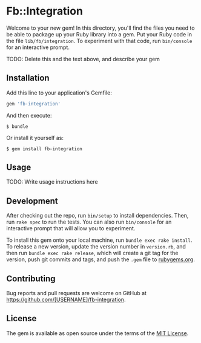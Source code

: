 # Fb::Integration

Welcome to your new gem! In this directory, you'll find the files you need to be able to package up your Ruby library into a gem. Put your Ruby code in the file `lib/fb/integration`. To experiment with that code, run `bin/console` for an interactive prompt.

TODO: Delete this and the text above, and describe your gem

## Installation

Add this line to your application's Gemfile:

```ruby
gem 'fb-integration'
```

And then execute:

    $ bundle

Or install it yourself as:

    $ gem install fb-integration

## Usage

TODO: Write usage instructions here

## Development

After checking out the repo, run `bin/setup` to install dependencies. Then, run `rake spec` to run the tests. You can also run `bin/console` for an interactive prompt that will allow you to experiment.

To install this gem onto your local machine, run `bundle exec rake install`. To release a new version, update the version number in `version.rb`, and then run `bundle exec rake release`, which will create a git tag for the version, push git commits and tags, and push the `.gem` file to [rubygems.org](https://rubygems.org).

## Contributing

Bug reports and pull requests are welcome on GitHub at https://github.com/[USERNAME]/fb-integration.

## License

The gem is available as open source under the terms of the [MIT License](https://opensource.org/licenses/MIT).
